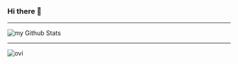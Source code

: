 ### Hi there 👋
<!--
**HEMANTHESWARREDDY/HEMANTHESWARREDDY** is a ✨ _special_ ✨ repository because its `README.md` (this file) appears on your GitHub profile.

Here are some ideas to get you started:

- 🔭 I’m currently working on ...
- 🌱 I’m currently learning ...
- 👯 I’m looking to collaborate on ...
- 🤔 I’m looking for help with ...
- 💬 Ask me about ...
- 📫 How to reach me: ...
- 😄 Pronouns: ...
- ⚡ Fun fact: ...
-->
*******

<img align="center" src="https://github-readme-stats.vercel.app/api?username=HEMANTHESWARREDDY&include_all_commits=true&count_private=true&show_icons=true&line_height=20&title_color=2B5BBD&icon_color=1124BB&text_color=A1A1A1&bg_color=0,000000,130F40" alt="my Github Stats"/>

*******

<img src="https://github-readme-stats.vercel.app/api/top-langs?username=HEMANTHESWARREDDY&show_icons=true&locale=en&layout=compact&theme=chartreuse-dark" alt="ovi" />
